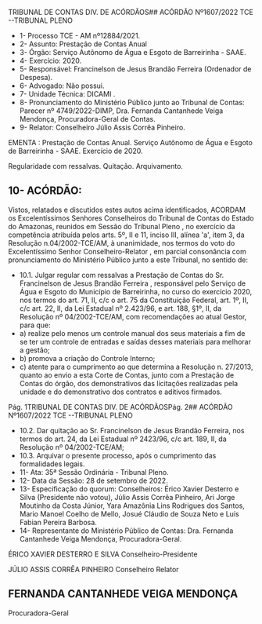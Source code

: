 TRIBUNAL DE CONTAS DIV. DE ACÓRDÃOS## ACÓRDÃO Nº1607/2022  TCE --TRIBUNAL PLENO

- 1- Processo TCE - AM nº12884/2021.
- 2- Assunto: Prestação de Contas Anual
- 3- Órgão: Serviço Autônomo de Água e Esgoto de Barreirinha - SAAE.
- 4- Exercício: 2020.
- 5- Responsável: Francinelson de Jesus Brandão Ferreira (Ordenador de Despesa).
- 6- Advogado: Não possui.
- 7- Unidade Técnica: DICAMI .
- 8- Pronunciamento  do  Ministério  Público  junto  ao  Tribunal  de  Contas: Parecer  nº 4749/2022-DIMP, Dra. Fernanda Cantanhede Veiga Mendonça, Procuradora-Geral de Contas.
- 9- Relator: Conselheiro Júlio Assis Corrêa Pinheiro.

EMENTA : Prestação de Contas Anual. Serviço Autônomo de Água e Esgoto de Barreirinha - SAAE. Exercício de 2020.

Regularidade com ressalvas. Quitação. Arquivamento.

## 10-  ACÓRDÃO:

Vistos, relatados e discutidos estes autos acima identificados, ACORDAM os Excelentíssimos Senhores Conselheiros do Tribunal de Contas do Estado do Amazonas, reunidos em Sessão do Tribunal Pleno , no exercício da competência atribuída pelos arts. 5º, II e 11, inciso III, alínea 'a', item 3, da Resolução n.04/2002-TCE/AM, à unanimidade, nos termos do voto do Excelentíssimo Senhor Conselheiro-Relator , em  parcial consonância com pronunciamento do Ministério Público junto a este Tribunal, no sentido de:

- 10.1. Julgar regular com  ressalvas a Prestação de Contas do Sr. Francinelson de Jesus Brandão Ferreira , responsável pelo Serviço de Água e Esgoto do Município de Barreirinha, no curso do exercício 2020, nos termos do art. 71, II, c/c o art. 75 da Constituição Federal, art. 1º, II, c/c art. 22, II, da Lei Estadual nº 2.423/96, e art. 188, §1º, II, da Resolução nº 04/2002-TCE/AM, com recomendações ao atual Gestor, para  que:
- a) realize pelo menos um controle manual dos seus materiais a fim de se ter um controle de entradas e saídas desses materiais para melhorar a gestão;
- b) promova a criação do Controle Interno;
- c) atente para o cumprimento ao que determina a Resolução n. 27/2013, quanto ao envio a esta Corte de Contas, junto com a Prestação de Contas do órgão, dos demonstrativos das licitações realizadas pela unidade e do demonstrativo dos contratos e aditivos firmados.

Pág. 1TRIBUNAL DE CONTAS DIV. DE ACÓRDÃOSPág. 2## ACÓRDÃO Nº1607/2022  TCE --TRIBUNAL PLENO

- 10.2. Dar quitação ao Sr.  Francinelson  de  Jesus Brandão Ferreira, nos termos  do  art.  24,  da  Lei  Estadual  nº  2423/96,  c/c  art.  189,  II,  da Resolução nº 04/2002-TCE/AM;
- 10.3. Arquivar o  presente  processo,  após  o  cumprimento  das  formalidades legais.
- 11-  Ata: 35ª Sessão Ordinária - Tribunal Pleno.
- 12-  Data da Sessão: 28 de setembro de 2022.
- 13-  Especificação do quorum: Conselheiros: Érico Xavier Desterro e Silva (Presidente não  votou),  Júlio  Assis  Corrêa  Pinheiro,  Ari  Jorge  Moutinho  da  Costa  Júnior,  Yara Amazônia Lins Rodrigues dos Santos, Mario Manoel Coelho de Mello, Josué Cláudio de Souza Neto e Luis Fabian Pereira Barbosa.
- 14-  Representante do Ministério Público de Contas: Dra. Fernanda Cantanhede Veiga Mendonça, Procuradora-Geral.

ÉRICO XAVIER DESTERRO E SILVA Conselheiro-Presidente

JÚLIO ASSIS CORRÊA PINHEIRO Conselheiro Relator

## FERNANDA CANTANHEDE VEIGA MENDONÇA

Procuradora-Geral